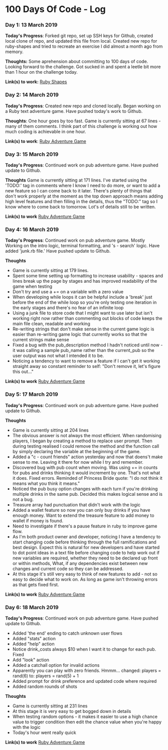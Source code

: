 # 100 Days Of Code - Log

### Day 1: 13 March 2019

**Today's Progress**: Forked git repo, set up SSH keys for Github, created local clone of repo, and updated this file from local. Created new repo for ruby-shapes and tried to recreate an exercise I did almost a month ago from memory. 

**Thoughts:** Some aprehension about committing to 100 days of code. Looking forward to the challenge. Got sucked in and spent a leetle bit more than 1 hour on the challenge today. 

**Link(s) to work:** [Ruby Shapes](https://github.com/sallybaker/ruby-shapes)

### Day 2: 14 March 2019

**Today's Progress**: Created new repo and cloned locally. Began working on a Ruby text adventure game. Have pushed today's work to Github. 

**Thoughts**: One hour goes by too fast. Game is currently sitting at 67 lines - many of them comments. I think part of this challenge is working out how much coding is achievable in one hour. 

**Link(s) to work**: [Ruby Adventure Game](https://github.com/sallybaker/ruby-pub-adventure)

### Day 3: 15 March 2019 

**Today's Progress**: Continued work on pub adventure game. Have pushed update to Github. 

**Thoughts** Game is currently sitting at 171 lines. I've started using the 'TODO:' tag in comments where I know I need to do more, or want to add a new feature so I can come back to it later. There's plenty of things that don't work properly at the moment as the top down approach means adding high level features and then filling in the details, thus the "TODO:" tag so I know where to come back to tomorrow. Lot's of details still to be written. 

**Link(s) to work** [Ruby Adventure Game](https://github.com/sallybaker/ruby-pub-adventure)

### Day 4: 16 March 2019

**Today's Progress**: Continued work on pub adventure game. Mostly Working on the intro logic, terminal formatting, and 's - search' logic. Have added 'junk.rb file.' Have pushed update to Github.

**Thoughts** 
- Game is currently sitting at 179 lines.  
- Spent some time setting up formatting to increase usability - spaces and lines break up the page by stages and has improved readability of the game when testing
- Don't try and use a += on a variable with a zero value 
- When developing while loops it can be helpful include a 'break' just before the end of the while loop so you're only testing one iteration in the early stages and there's no fear of an infinite loop
- Using a junk file to store code that I might want to use later but isn't working right now rather than commenting out blocks of code keeps the main file clean, readable and working 
- Re-writing strings that don't make sense in the current game logic is easier than re-writing game logic that currently works so that the current strings make sense
- Fixed a bug with the pub_description method I hadn't noticed until now - it was calling a sample pub_name rather than the current_pub so the user output was not what I intended it to be.
- Noticing a tendency to want to remove a feature if I can't get it working straight away so constant reminder to self: "Don't remove it, let's figure this out..." 

**Link(s) to work** [Ruby Adventure Game](https://github.com/sallybaker/ruby-pub-adventure)

### Day 5: 17 March 2019 

**Today's Progress**: Continued work on pub adventure game. Have pushed update to Github. 

**Thoughts** 
- Game is currently sitting at 204 lines
- The obvious answer is not always the most efficient. When randomising players, I began by creating a method to replace user prompt. Then during testing realised I could remove the method and the function call by simply declaring the variable at the beginning of the game.
- Added a "c - count friends" action yesterday and now that doens't make sense to me. Leaving it there for now while I try and remember. 
- Discovered bug with pub count when moving. Was using += in counts for pubs and drinks thinking it would increment by one. That's not what it does. Fixed errors. Reminded of Princess Bride quote: "I do not think it means what you think it means."
- Noticed the pub busy option changes with each turn if you're drinking multiple drinks in the same pub. Decided this makes logical sense and is not a bug. 
- Treasure array had punctuation that didn't work with the logic
- Added a wallet feature so now you can only buy drinks if you have enough money. Want to extend the treasure feature to add money to wallet if money is found. 
- Need to investigate if there's a pause feature in ruby to improve game flow. 
- As I'm both product owner and developer, noticing I have a tendency to start changing code before thinking through the full ramifications and best design. Expect this is natural for new developers and have started to dot point ideas in a text file before changing code to help work out if new variables are required, whether they need to be declared up front or within methods, What, if any dependencies exist between new changes and current code so they can be addressed. 
- At this stage it's still very easy to think of new features to add - not so easy to decide what to work on. As long as game isn't throwing errors as that gets fixed first. 

**Link(s) to work** [Ruby Adventure Game](https://github.com/sallybaker/ruby-pub-adventure)

### Day 6: 18 March 2019 

**Today's Progress**: Continued work on pub adventure game. Have pushed update to Github. 
- Added 'the end' ending to catch unknown user flows 
- Added "stats" action
- Added "help" action 
- Notice drink_costs always $10 when I want it to change for each pub. Fixed
- Add "look" action 
- Added a catchall option for invalid actions
- Apparently you can play with zero friends. Hmmm... 
changed: players = rand(6) to: players = rand(5) + 1
- Added prompt for drink preference and updated code where required
- Added random rounds of shots 

**Thoughts** 
- Game is currently sitting at 231 lines
- At this stage it is very easy to get bogged down in details
- When testing random options - it makes it easier to use a high chance value to trigger condition then edit the chance value when you're happy with the logic 
- Today's hour went really quick 

**Link(s) to work** [Ruby Adventure Game](https://github.com/sallybaker/ruby-pub-adventure)

